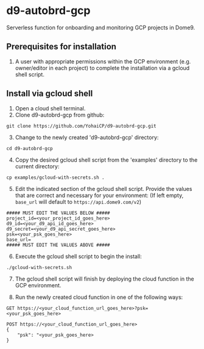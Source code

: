 # d9-autobrd-gcp
Serverless function for onboarding and monitoring GCP projects in Dome9.

## Prerequisites for installation

1. A user with appropriate permissions within the GCP environment (e.g. owner/editor in each project) to complete the installation via a gcloud shell script.

## Install via gcloud shell

1. Open a cloud shell terminal.
2. Clone d9-autobrd-gcp from github:

```
git clone https://github.com/YohaiCP/d9-autobrd-gcp.git
```

3. Change to the newly created 'd9-autobrd-gcp' directory:

```
cd d9-autobrd-gcp
```

4. Copy the desired gcloud shell script from the 'examples' directory to the current directory:

```
cp examples/gcloud-with-secrets.sh .
```

5. Edit the indicated section of the gcloud shell script. Provide the values that are correct and necessary for your environment: (If left empty, ``base_url`` will default to ``https://api.dome9.com/v2``)

```
##### MUST EDIT THE VALUES BELOW #####
project_id=<your_project_id_goes_here>
d9_id=<your_d9_api_id_goes_here>
d9_secret=<your_d9_api_secret_goes_here>
psk=<your_psk_goes_here>
base_url=
##### MUST EDIT THE VALUES ABOVE #####
```

6. Execute the gcloud shell script to begin the install:

```
./gcloud-with-secrets.sh
```

7. The gcloud shell script will finish by deploying the cloud function in the GCP environment.


8. Run the newly created cloud function in one of the following ways:
```
GET https://<your_cloud_function_url_goes_here>?psk=<your_psk_goes_here>
```
```
POST https://<your_cloud_function_url_goes_here>
{
    "psk": "<your_psk_goes_here>
}
```
